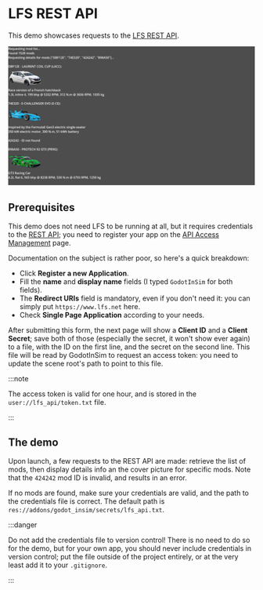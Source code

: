# LFS REST API

This demo showcases requests to the [LFS REST API](/class_ref/LFSAPI.mdx).

![REST API](./lfs_api_mods.jpg)

## Prerequisites

This demo does not need LFS to be running at all, but it requires credentials to the
[REST API](https://www.lfs.net/forum/post/1969337#post1969337); you need to register your app
on the [API Access Management](https://www.lfs.net/account/api) page.

Documentation on the subject is rather poor, so here's a quick breakdown:

* Click **Register a new Application**.
* Fill the **name** and **display name** fields (I typed `GodotInSim` for both fields).
* The **Redirect URIs** field is mandatory, even if you don't need it: you can simply put `https://www.lfs.net` here.
* Check **Single Page Application** according to your needs.

After submitting this form, the next page will show a **Client ID** and a **Client Secret**;
save both of those (especially the secret, it won't show ever again) to a file, with the ID on
the first line, and the secret on the second line. This file will be read by GodotInSim to request
an access token: you need to update the scene root's path to point to this file.

:::note

The access token is valid for one hour, and is stored in the `user://lfs_api/token.txt` file.

:::

## The demo

Upon launch, a few requests to the REST API are made: retrieve the list of mods, then display
details info an the cover picture for specific mods. Note that the `424242` mod ID is invalid,
and results in an error.

If no mods are found, make sure your credentials are valid, and the path to the credentials file
is correct. The default path is `res://addons/godot_insim/secrets/lfs_api.txt`.

:::danger

Do not add the credentials file to version control! There is no need to do so for the demo, but
for your own app, you should never include credentials in version control; put the file outside
of the project entirely, or at the very least add it to your `.gitignore`.

:::

